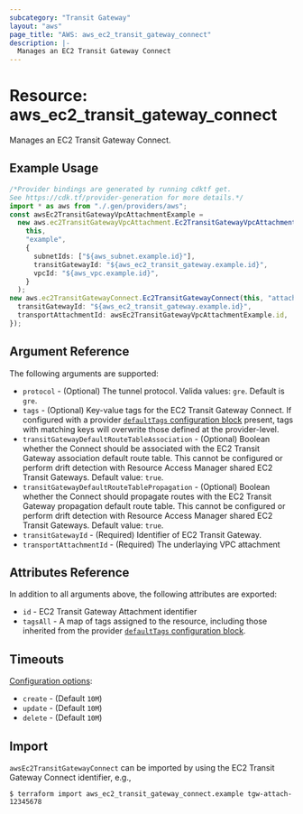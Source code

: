 ```yaml
---
subcategory: "Transit Gateway"
layout: "aws"
page_title: "AWS: aws_ec2_transit_gateway_connect"
description: |-
  Manages an EC2 Transit Gateway Connect
---
```


# Resource: aws\_ec2\_transit\_gateway\_connect

Manages an EC2 Transit Gateway Connect.

## Example Usage

```typescript
/*Provider bindings are generated by running cdktf get.
See https://cdk.tf/provider-generation for more details.*/
import * as aws from "./.gen/providers/aws";
const awsEc2TransitGatewayVpcAttachmentExample =
  new aws.ec2TransitGatewayVpcAttachment.Ec2TransitGatewayVpcAttachment(
    this,
    "example",
    {
      subnetIds: ["${aws_subnet.example.id}"],
      transitGatewayId: "${aws_ec2_transit_gateway.example.id}",
      vpcId: "${aws_vpc.example.id}",
    }
  );
new aws.ec2TransitGatewayConnect.Ec2TransitGatewayConnect(this, "attachment", {
  transitGatewayId: "${aws_ec2_transit_gateway.example.id}",
  transportAttachmentId: awsEc2TransitGatewayVpcAttachmentExample.id,
});

```

## Argument Reference

The following arguments are supported:

* `protocol` - (Optional) The tunnel protocol. Valida values: `gre`. Default is `gre`.
* `tags` - (Optional) Key-value tags for the EC2 Transit Gateway Connect. If configured with a provider [`defaultTags` configuration block](https://registry.terraform.io/providers/hashicorp/aws/latest/docs#default_tags-configuration-block) present, tags with matching keys will overwrite those defined at the provider-level.
* `transitGatewayDefaultRouteTableAssociation` - (Optional) Boolean whether the Connect should be associated with the EC2 Transit Gateway association default route table. This cannot be configured or perform drift detection with Resource Access Manager shared EC2 Transit Gateways. Default value: `true`.
* `transitGatewayDefaultRouteTablePropagation` - (Optional) Boolean whether the Connect should propagate routes with the EC2 Transit Gateway propagation default route table. This cannot be configured or perform drift detection with Resource Access Manager shared EC2 Transit Gateways. Default value: `true`.
* `transitGatewayId` - (Required) Identifier of EC2 Transit Gateway.
* `transportAttachmentId` - (Required) The underlaying VPC attachment

## Attributes Reference

In addition to all arguments above, the following attributes are exported:

* `id` - EC2 Transit Gateway Attachment identifier
* `tagsAll` - A map of tags assigned to the resource, including those inherited from the provider [`defaultTags` configuration block](https://registry.terraform.io/providers/hashicorp/aws/latest/docs#default_tags-configuration-block).

## Timeouts

[Configuration options](https://developer.hashicorp.com/terraform/language/resources/syntax#operation-timeouts):

* `create` - (Default `10M`)
* `update` - (Default `10M`)
* `delete` - (Default `10M`)

## Import

`awsEc2TransitGatewayConnect` can be imported by using the EC2 Transit Gateway Connect identifier, e.g.,

```console
$ terraform import aws_ec2_transit_gateway_connect.example tgw-attach-12345678
```
